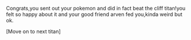 Congrats,you sent out your pokemon and did in fact beat the cliff titan!you felt so happy about it and your good friend arven fed you,kinda weird but ok.

[Move on to next titan]